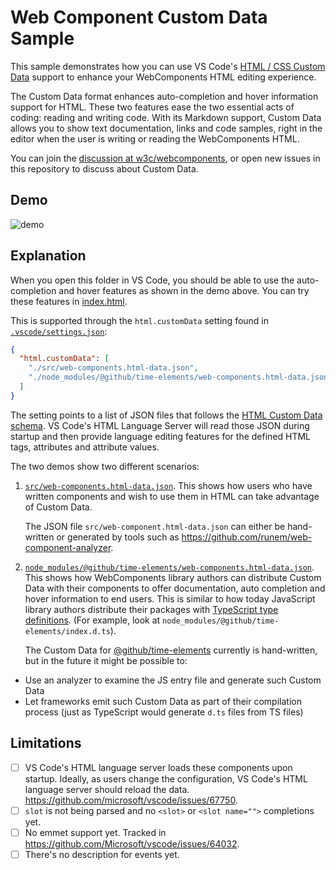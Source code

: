 # Web Component Custom Data Sample

This sample demonstrates how you can use VS Code's [HTML / CSS Custom Data](https://github.com/microsoft/vscode-custom-data) support to enhance your WebComponents HTML editing experience.

The Custom Data format enhances auto-completion and hover information support for HTML. These two features ease the two essential acts of coding: reading and writing code. With its Markdown support, Custom Data allows you to show text documentation, links and code samples, right in the editor when the user is writing or reading the WebComponents HTML.

You can join the [discussion at w3c/webcomponents](https://github.com/w3c/webcomponents/issues/776), or open new issues in this repository to discuss about Custom Data.

## Demo

![demo](demo.gif)

## Explanation

When you open this folder in VS Code, you should be able to use the auto-completion and hover features as shown in the demo above. You can try these features in [index.html](./index.html).

This is supported through the `html.customData` setting found in [`.vscode/settings.json`](.vscode/settings.json):

```json
{
  "html.customData": [
    "./src/web-components.html-data.json",
    "./node_modules/@github/time-elements/web-components.html-data.json"
  ]
}
```

The setting points to a list of JSON files that follows the [HTML Custom Data schema](https://github.com/microsoft/vscode-html-languageservice/blob/master/docs/customData.schema.json). VS Code's HTML Language Server will read those JSON during startup and then provide language editing features for the defined HTML tags, attributes and attribute values.

The two demos show two different scenarios:

1. [`src/web-components.html-data.json`](./src/web-components.html-data.json). This shows how users who have written components and wish to use them in HTML can take advantage of Custom Data.

    The JSON file `src/web-component.html-data.json` can either be hand-written or generated by tools such as https://github.com/runem/web-component-analyzer.

2. [`node_modules/@github/time-elements/web-components.html-data.json`](node_modules/@github/time-elements/web-components.html-data.json). This shows how WebComponents library authors can distribute Custom Data with their components to offer documentation, auto completion and hover information to end users. This is similar to how today JavaScript library authors distribute their packages with [TypeScript type definitions](https://www.typescriptlang.org/docs/handbook/declaration-files/introduction.html). (For example, look at `node_modules/@github/time-elements/index.d.ts`).

    The Custom Data for [@github/time-elements](https://github.com/github/time-elements) currently is hand-written, but in the future it might be possible to:
- Use an analyzer to examine the JS entry file and generate such Custom Data
- Let frameworks emit such Custom Data as part of their compilation process (just as TypeScript would generate `d.ts` files from TS files)

## Limitations

- [ ] VS Code's HTML language server loads these components upon startup. Ideally, as users change the configuration, VS Code's HTML language server should reload the data. https://github.com/microsoft/vscode/issues/67750.
- [ ] `slot` is not being parsed and no `<slot>` or `<slot name="">` completions yet.
- [ ] No emmet support yet. Tracked in https://github.com/Microsoft/vscode/issues/64032.
- [ ] There's no description for events yet.
